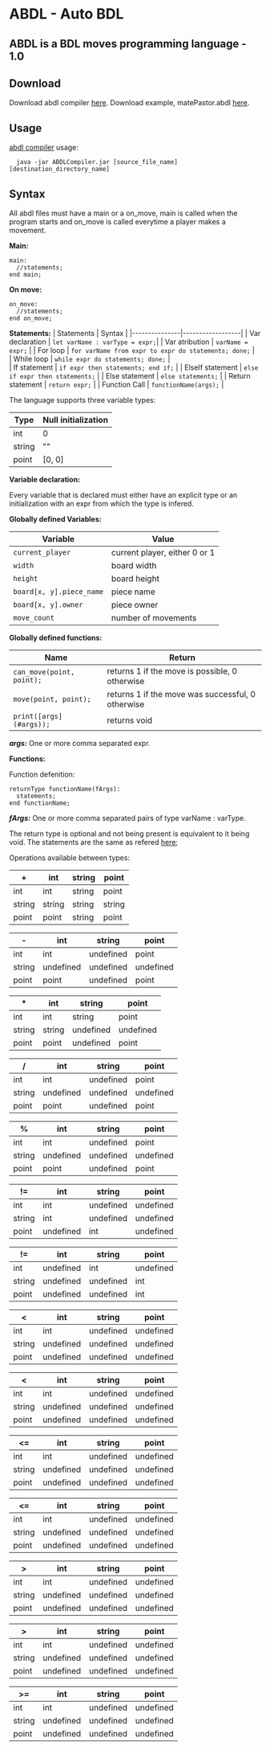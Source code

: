 # ABDL - Auto BDL

## ABDL is a BDL moves programming language - 1.0

## Download

Download abdl compiler [here](https://github.com/Unn4m3DD/BDL-Board-Description-Language/raw/master/StandaloneCompiler/ABDLCompiler.jar).
Download example, matePastor.abdl [here](https://github.com/Unn4m3DD/BDL-Board-Description-Language/raw/master/StandaloneCompiler/matePastor.abdl).

## Usage

[abdl compiler](https://github.com/Unn4m3DD/BDL-Board-Description-Language/raw/master/StandaloneCompiler/ABDLCompiler.jar) usage:

``` shell
  java -jar ABDLCompiler.jar [source_file_name] [destination_directory_name]
```

## Syntax

All abdl files must have a main or a on_move, main is called when the program starts and on_move is called everytime a player makes a movement.

**Main:**

``` abdl
main:
  //statements;
end main;
```

**On move:**
```
on_move:
  //statements;
end on_move;
```

**<a name="stats"></a>Statements:**
| Statements          | Syntax             | 
|---------------|------------------|
| Var declaration  | ```let varName : varType = expr;```|
| Var atribution   | ```varName = expr;```     |
| For loop        | ```for varName from expr to expr do statements; done;``` |  
| While loop        | ```while expr do statements; done;``` |  
| If statement | ```if expr then statements; end if;``` |
| ElseIf statement | ```else if expr then statements;``` |
| Else statement | ```else statements;``` |
| Return statement | ```return expr;``` |
| Function Call | ```functionName(args);``` |

The language supports three variable types:

| Type | Null initialization |
|---------------|------------------|
| int | 0 |
| string | "" |
| point | [0, 0] |

**Variable declaration:**


Every variable that is declared must either have an explicit type or an initialization with an expr from which the type is infered.

**Globally defined Variables:**

| Variable | Value |
|-|-|
| `current_player` | current player, either 0 or 1| 
| `width` | board width |
| `height` | board height |
| `board[x, y].piece_name` | piece name |
| `board[x, y].owner` | piece owner |
| `move_count` | number of movements |

**Globally defined functions:**

| Name | Return |
|-|-|
|`can_move(point, point);` | returns 1 if the move is possible, 0 otherwise
|`move(point, point);` | returns 1 if the move was successful, 0 otherwise
|`print([args](#args));` | returns void

***<a name="args"></a>args:***
One or more comma separated expr.

**Functions:**

Function defenition:

``` abdl
returnType functionName(fArgs):
  statements;
end functionName;
```

***<a name="fArgs"></a>fArgs:***
One or more comma separated pairs of type varName : varType.

The return type is optional and not being present is equivalent to it being void.
The statements are the same as refered [here](#stats); 

Operations available between types:

| + | int | string | point
|-----|---------|------|-----|
| int | int | string | point |
| string | string | string | string |
| point | point | string | point |

| - | int | string | point
|-----|---------|------|-----|
| int | int | undefined | point |
| string | undefined | undefined | undefined |
| point | point | undefined | point |

| * | int | string | point
|-----|---------|------|-----|
| int | int | string | point |
| string | string | undefined | undefined |
| point | point | undefined | point |

| / | int | string | point
|-----|---------|------|-----|
| int | int | undefined | point |
| string | undefined | undefined | undefined |
| point | point | undefined | point |

| % | int | string | point
|-----|---------|------|-----|
| int | int | undefined | point |
| string | undefined | undefined | undefined |
| point | point | undefined | point |

| != | int | string | point
|-----|---------|------|-----|
| int | int | undefined | undefined |
| string | int | undefined | undefined |
| point | undefined | int | undefined |

| != | int | string | point
|-----|---------|------|-----|
| int | undefined | int | undefined |
| string | undefined | undefined | int |
| point | undefined | undefined | int |

| < | int | string | point
|-----|---------|------|-----|
| int | int | undefined | undefined |
| string | undefined | undefined | undefined |
| point | undefined | undefined | undefined |

| < | int | string | point
|-----|---------|------|-----|
| int | int | undefined | undefined |
| string | undefined | undefined | undefined |
| point | undefined | undefined | undefined |

| <= | int | string | point
|-----|---------|------|-----|
| int | int | undefined | undefined |
| string | undefined | undefined | undefined |
| point | undefined | undefined | undefined |

| <= | int | string | point
|-----|---------|------|-----|
| int | int | undefined | undefined |
| string | undefined | undefined | undefined |
| point | undefined | undefined | undefined |

| > | int | string | point
|-----|---------|------|-----|
| int | int | undefined | undefined |
| string | undefined | undefined | undefined |
| point | undefined | undefined | undefined |

| > | int | string | point
|-----|---------|------|-----|
| int | int | undefined | undefined |
| string | undefined | undefined | undefined |
| point | undefined | undefined | undefined |

| >= | int | string | point
|-----|---------|------|-----|
| int | int | undefined | undefined |
| string | undefined | undefined | undefined |
| point | undefined | undefined | undefined |

